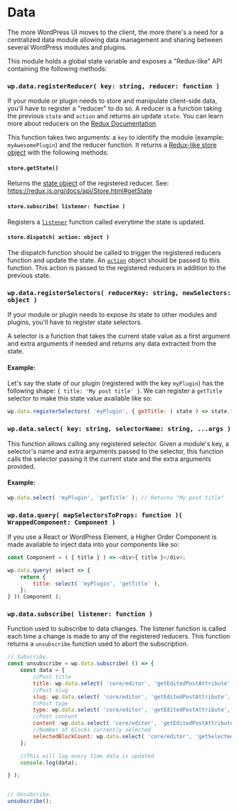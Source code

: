 Data
====

The more WordPress UI moves to the client, the more there's a need for a centralized data module allowing data management and sharing between several WordPress modules and plugins.

This module holds a global state variable and exposes a "Redux-like" API containing the following methods:


### `wp.data.registerReducer( key: string, reducer: function )`

If your module or plugin needs to store and manipulate client-side data, you'll have to register a "reducer" to do so. A reducer is a function taking the previous `state` and `action` and returns an update `state`. You can learn more about reducers on the [Redux Documentation](https://redux.js.org/docs/basics/Reducers.html)

This function takes two arguments: a `key` to identify the module (example: `myAwesomePlugin`) and the reducer function. It returns a [Redux-like store object](https://redux.js.org/docs/basics/Store.html) with the following methods:

#### `store.getState()`

Returns the [state object](https://redux.js.org/docs/Glossary.html#state) of the registered reducer. See: https://redux.js.org/docs/api/Store.html#getState

#### `store.subscribe( listener: function )`

Registers a [`listener`](https://redux.js.org/docs/api/Store.html#subscribe) function called everytime the state is updated.

#### `store.dispatch( action: object )`

The dispatch function should be called to trigger the registered reducers function and update the state. An [`action`](https://redux.js.org/docs/api/Store.html#dispatch) object should be passed to this function. This action is passed to the registered reducers in addition to the previous state.


### `wp.data.registerSelectors( reducerKey: string, newSelectors: object )`

If your module or plugin needs to expose its state to other modules and plugins, you'll have to register state selectors.

A selector is a function that takes the current state value as a first argument and extra arguments if needed and returns any data extracted from the state.

#### Example:

Let's say the state of our plugin (registered with the key `myPlugin`) has the following shape: `{ title: 'My post title' }`. We can register a `getTitle` selector to make this state value available like so:

```js
wp.data.registerSelectors( 'myPlugin', { getTitle: ( state ) => state.title } );
```

### `wp.data.select( key: string, selectorName: string, ...args )`

This function allows calling any registered selector. Given a module's key, a selector's name and extra arguments passed to the selector, this function calls the selector passing it the current state and the extra arguments provided.

#### Example:

```js
wp.data.select( 'myPlugin', 'getTitle' ); // Returns "My post title"
```

### `wp.data.query( mapSelectorsToProps: function )( WrappedComponent: Component )`

If you use a React or WordPress Element, a Higher Order Component is made available to inject data into your components like so:

```js
const Component = ( { title } ) => <div>{ title }</div>;

wp.data.query( select => {
	return {
		title: select( 'myPlugin', 'getTitle' ),
	};
} )( Component );
```

### `wp.data.subscribe( listener: function )`

Function used to subscribe to data changes. The listener function is called each time a change is made to any of the registered reducers. This function returns a `unsubscribe` function used to abort the subscription.

```js
// Subscribe.
const unsubscribe = wp.data.subscribe( () => {
    const data = {
        //Post title
        title: wp.data.select( 'core/editor', 'getEditedPostAttribute', 'title' ),
        //Post slug
        slug: wp.data.select( 'core/editor', 'getEditedPostAttribute', 'slug' ),
        //Post type
        type: wp.data.select( 'core/editor', 'getEditedPostAttribute', 'type' ),
        //Post content
        content :wp.data.select( 'core/editor', 'getEditedPostAttribute', 'content' ),
        //Number of blocks currently selected
        selectedBlockCount: wp.data.select( 'core/editor', 'getSelectedBlockCount' ),
    };

    //This will log every time data is updated
    console.log(data);

} );


// Unsubcribe.
unsubscribe();
```
